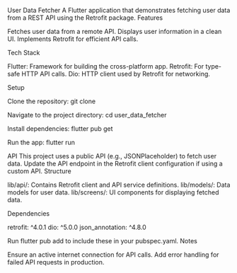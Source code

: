 User Data Fetcher
A Flutter application that demonstrates fetching user data from a REST API using the Retrofit package.
Features

Fetches user data from a remote API.
Displays user information in a clean UI.
Implements Retrofit for efficient API calls.

Tech Stack

Flutter: Framework for building the cross-platform app.
Retrofit: For type-safe HTTP API calls.
Dio: HTTP client used by Retrofit for networking.

Setup

Clone the repository:
git clone <repository-url>


Navigate to the project directory:
cd user_data_fetcher


Install dependencies:
flutter pub get


Run the app:
flutter run



API
This project uses a public API (e.g., JSONPlaceholder) to fetch user data. Update the API endpoint in the Retrofit client configuration if using a custom API.
Structure

lib/api/: Contains Retrofit client and API service definitions.
lib/models/: Data models for user data.
lib/screens/: UI components for displaying fetched data.

Dependencies

retrofit: ^4.0.1
dio: ^5.0.0
json_annotation: ^4.8.0

Run flutter pub add to include these in your pubspec.yaml.
Notes

Ensure an active internet connection for API calls.
Add error handling for failed API requests in production.


